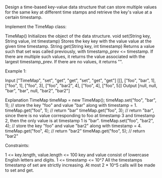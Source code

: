 
Design a time-based key-value data structure that can store multiple values
for the same key at different time stamps and retrieve the key's value at a
certain timestamp.

Implement the TimeMap class:


TimeMap() Initializes the object of the data structure.
void set(String key, String value, int timestamp) Stores the key key with the
value value at the given time timestamp.
String get(String key, int timestamp) Returns a value such that set was
called previously, with timestamp_prev <= timestamp. If there are multiple
such values, it returns the value associated with the largest timestamp_prev.
If there are no values, it returns "".



Example 1:


Input
["TimeMap", "set", "get", "get", "set", "get", "get"]
[[], ["foo", "bar", 1], ["foo", 1], ["foo", 3], ["foo", "bar2", 4], ["foo",
4], ["foo", 5]]
Output
[null, null, "bar", "bar", null, "bar2", "bar2"]

Explanation
TimeMap timeMap = new TimeMap();
timeMap.set("foo", "bar", 1);  // store the key "foo" and value "bar" along
with timestamp = 1.
timeMap.get("foo", 1);         // return "bar"
timeMap.get("foo", 3);         // return "bar", since there is no value
corresponding to foo at timestamp 3 and timestamp 2, then the only value is
at timestamp 1 is "bar".
timeMap.set("foo", "bar2", 4); // store the key "foo" and value "bar2" along
with timestamp = 4.
timeMap.get("foo", 4);         // return "bar2"
timeMap.get("foo", 5);         // return "bar2"



Constraints:


1 <= key.length, value.length <= 100
key and value consist of lowercase English letters and digits.
1 <= timestamp <= 10^7
All the timestamps timestamp of set are strictly increasing.
At most 2 * 10^5 calls will be made to set and get.




